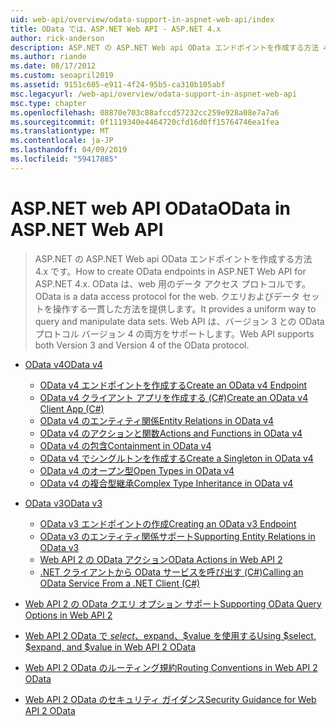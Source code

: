 ```yaml
---
uid: web-api/overview/odata-support-in-aspnet-web-api/index
title: OData では、ASP.NET Web API - ASP.NET 4.x
author: rick-anderson
description: ASP.NET の ASP.NET Web api OData エンドポイントを作成する方法 4.x
ms.author: riande
ms.date: 08/17/2012
ms.custom: seoapril2019
ms.assetid: 9151c605-e911-4f24-95b5-ca310b105abf
msc.legacyurl: /web-api/overview/odata-support-in-aspnet-web-api
msc.type: chapter
ms.openlocfilehash: 08870e703c88afccd57232cc259e928a08e7a7a6
ms.sourcegitcommit: 0f1119340e4464720cfd16d0ff15764746ea1fea
ms.translationtype: MT
ms.contentlocale: ja-JP
ms.lasthandoff: 04/09/2019
ms.locfileid: "59417885"
---
```

# <a name="odata-in-aspnet-web-api"></a><span data-ttu-id="45a4e-103">ASP.NET web API OData</span><span class="sxs-lookup"><span data-stu-id="45a4e-103">OData in ASP.NET Web API</span></span>

> <span data-ttu-id="45a4e-104">ASP.NET の ASP.NET Web api OData エンドポイントを作成する方法 4.x です。</span><span class="sxs-lookup"><span data-stu-id="45a4e-104">How to create OData endpoints in ASP.NET Web API for ASP.NET 4.x.</span></span> <span data-ttu-id="45a4e-105">OData は、web 用のデータ アクセス プロトコルです。</span><span class="sxs-lookup"><span data-stu-id="45a4e-105">OData is a data access protocol for the web.</span></span> <span data-ttu-id="45a4e-106">クエリおよびデータ セットを操作する一貫した方法を提供します。</span><span class="sxs-lookup"><span data-stu-id="45a4e-106">It provides a uniform way to query and manipulate data sets.</span></span> <span data-ttu-id="45a4e-107">Web API は、バージョン 3 との OData プロトコル バージョン 4 の両方をサポートします。</span><span class="sxs-lookup"><span data-stu-id="45a4e-107">Web API supports both Version 3 and Version 4 of the OData protocol.</span></span>


- [<span data-ttu-id="45a4e-108">OData v4</span><span class="sxs-lookup"><span data-stu-id="45a4e-108">OData v4</span></span>](odata-v4/index.md)

    - [<span data-ttu-id="45a4e-109">OData v4 エンドポイントを作成する</span><span class="sxs-lookup"><span data-stu-id="45a4e-109">Create an OData v4 Endpoint</span></span>](odata-v4/create-an-odata-v4-endpoint.md)
    - [<span data-ttu-id="45a4e-110">OData v4 クライアント アプリを作成する (C#)</span><span class="sxs-lookup"><span data-stu-id="45a4e-110">Create an OData v4 Client App (C#)</span></span>](odata-v4/create-an-odata-v4-client-app.md)
    - [<span data-ttu-id="45a4e-111">OData v4 のエンティティ関係</span><span class="sxs-lookup"><span data-stu-id="45a4e-111">Entity Relations in OData v4</span></span>](odata-v4/entity-relations-in-odata-v4.md)
    - [<span data-ttu-id="45a4e-112">OData v4 のアクションと関数</span><span class="sxs-lookup"><span data-stu-id="45a4e-112">Actions and Functions in OData v4</span></span>](odata-v4/odata-actions-and-functions.md)
    - [<span data-ttu-id="45a4e-113">OData v4 の包含</span><span class="sxs-lookup"><span data-stu-id="45a4e-113">Containment in OData v4</span></span>](odata-v4/odata-containment-in-web-api-22.md)
    - [<span data-ttu-id="45a4e-114">OData v4 でシングルトンを作成する</span><span class="sxs-lookup"><span data-stu-id="45a4e-114">Create a Singleton in OData v4</span></span>](odata-v4/using-a-singleton-in-an-odata-endpoint-in-web-api-22.md)
    - [<span data-ttu-id="45a4e-115">OData v4 のオープン型</span><span class="sxs-lookup"><span data-stu-id="45a4e-115">Open Types in OData v4</span></span>](odata-v4/use-open-types-in-odata-v4.md)
    - [<span data-ttu-id="45a4e-116">OData v4 の複合型継承</span><span class="sxs-lookup"><span data-stu-id="45a4e-116">Complex Type Inheritance in OData v4</span></span>](odata-v4/complex-type-inheritance-in-odata-v4.md)
- [<span data-ttu-id="45a4e-117">OData v3</span><span class="sxs-lookup"><span data-stu-id="45a4e-117">OData v3</span></span>](odata-v3/index.md)

    - [<span data-ttu-id="45a4e-118">OData v3 エンドポイントの作成</span><span class="sxs-lookup"><span data-stu-id="45a4e-118">Creating an OData v3 Endpoint</span></span>](odata-v3/creating-an-odata-endpoint.md)
    - [<span data-ttu-id="45a4e-119">OData v3 のエンティティ関係サポート</span><span class="sxs-lookup"><span data-stu-id="45a4e-119">Supporting Entity Relations in OData v3</span></span>](odata-v3/working-with-entity-relations.md)
    - [<span data-ttu-id="45a4e-120">Web API 2 の OData アクション</span><span class="sxs-lookup"><span data-stu-id="45a4e-120">OData Actions in Web API 2</span></span>](odata-v3/odata-actions.md)
    - [<span data-ttu-id="45a4e-121">.NET クライアントから OData サービスを呼び出す (C#)</span><span class="sxs-lookup"><span data-stu-id="45a4e-121">Calling an OData Service From a .NET Client (C#)</span></span>](odata-v3/calling-an-odata-service-from-a-net-client.md)
- [<span data-ttu-id="45a4e-122">Web API 2 の OData クエリ オプション サポート</span><span class="sxs-lookup"><span data-stu-id="45a4e-122">Supporting OData Query Options in Web API 2</span></span>](supporting-odata-query-options.md)
- [<span data-ttu-id="45a4e-123">Web API 2 OData で $select、$expand、$value を使用する</span><span class="sxs-lookup"><span data-stu-id="45a4e-123">Using $select, $expand, and $value in Web API 2 OData</span></span>](using-select-expand-and-value.md)
- [<span data-ttu-id="45a4e-124">Web API 2 OData のルーティング規約</span><span class="sxs-lookup"><span data-stu-id="45a4e-124">Routing Conventions in Web API 2 OData</span></span>](odata-routing-conventions.md)
- [<span data-ttu-id="45a4e-125">Web API 2 OData のセキュリティ ガイダンス</span><span class="sxs-lookup"><span data-stu-id="45a4e-125">Security Guidance for Web API 2 OData</span></span>](odata-security-guidance.md)
